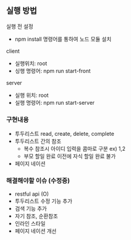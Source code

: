 ## 실행 방법

실행 전 설정   
- npm install 명령어를 통하여 노드 모듈 설치

client   
 - 실행위치: root  
 - 싱행 명령어: npm run start-front
 
 server  
 - 실행 위치: root  
 - 실행 명령어: npm run start-server
 
### 구현내용
- 투두리스트 read, create, delete, complete
- 투두리스트 간의 참조 
  - 복수 참조시 아이디 입력을 콤마로 구분 ex) 1,2
  - 부모 할일 완료 이전에 자식 할일 완료 불가 
- 페이지 네이션

### 해결해야할 이슈 (수정중)
- restful api (O)
- 투두리스트 수정 기능 추가
- 검색 기능 추가
- 자기 참조, 순환참조
- 인라인 스타일
- 페이지 네이션 개선